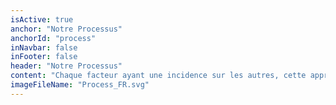 ```yaml
---
isActive: true
anchor: "Notre Processus"
anchorId: "process"
inNavbar: false
inFooter: false
header: "Notre Processus"
content: "Chaque facteur ayant une incidence sur les autres, cette approche implique une stratégie globale axée sur une communication ouverte entre les 4 piliers afin de garantir un plan adapté à chaque individu."
imageFileName: "Process_FR.svg"
---
```

